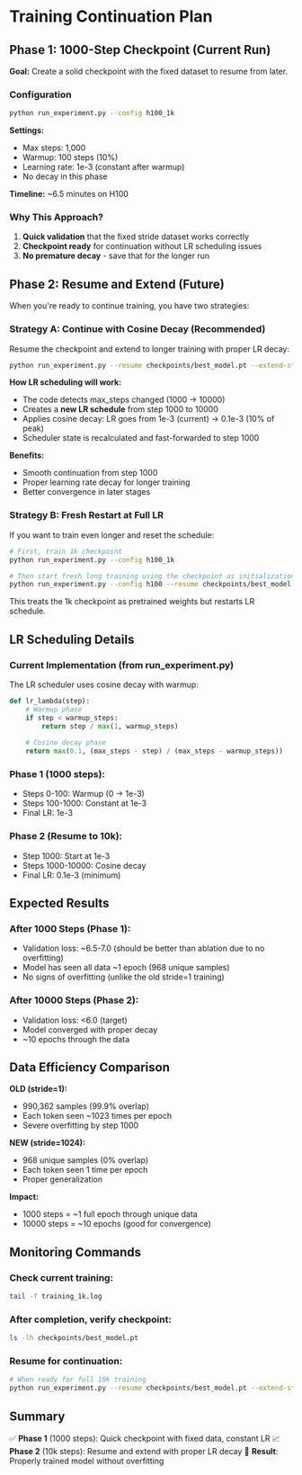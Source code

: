 # Training Continuation Plan

## Phase 1: 1000-Step Checkpoint (Current Run)

**Goal:** Create a solid checkpoint with the fixed dataset to resume from later.

### Configuration
```bash
python run_experiment.py --config h100_1k
```

**Settings:**
- Max steps: 1,000
- Warmup: 100 steps (10%)
- Learning rate: 1e-3 (constant after warmup)
- No decay in this phase

**Timeline:** ~6.5 minutes on H100

### Why This Approach?

1. **Quick validation** that the fixed stride dataset works correctly
2. **Checkpoint ready** for continuation without LR scheduling issues
3. **No premature decay** - save that for the longer run

## Phase 2: Resume and Extend (Future)

When you're ready to continue training, you have two strategies:

### Strategy A: Continue with Cosine Decay (Recommended)

Resume the checkpoint and extend to longer training with proper LR decay:

```bash
python run_experiment.py --resume checkpoints/best_model.pt --extend-steps 10000
```

**How LR scheduling will work:**
- The code detects max_steps changed (1000 → 10000)
- Creates a **new LR schedule** from step 1000 to 10000
- Applies cosine decay: LR goes from 1e-3 (current) → 0.1e-3 (10% of peak)
- Scheduler state is recalculated and fast-forwarded to step 1000

**Benefits:**
- Smooth continuation from step 1000
- Proper learning rate decay for longer training
- Better convergence in later stages

### Strategy B: Fresh Restart at Full LR

If you want to train even longer and reset the schedule:

```bash
# First, train 1k checkpoint
python run_experiment.py --config h100_1k

# Then start fresh long training using the checkpoint as initialization
python run_experiment.py --config h100 --resume checkpoints/best_model.pt
```

This treats the 1k checkpoint as pretrained weights but restarts LR schedule.

## LR Scheduling Details

### Current Implementation (from run_experiment.py)

The LR scheduler uses cosine decay with warmup:

```python
def lr_lambda(step):
    # Warmup phase
    if step < warmup_steps:
        return step / max(1, warmup_steps)
    
    # Cosine decay phase
    return max(0.1, (max_steps - step) / (max_steps - warmup_steps))
```

### Phase 1 (1000 steps):
- Steps 0-100: Warmup (0 → 1e-3)
- Steps 100-1000: Constant at 1e-3
- Final LR: 1e-3

### Phase 2 (Resume to 10k):
- Step 1000: Start at 1e-3
- Steps 1000-10000: Cosine decay
- Final LR: 0.1e-3 (minimum)

## Expected Results

### After 1000 Steps (Phase 1):
- Validation loss: ~6.5-7.0 (should be better than ablation due to no overfitting)
- Model has seen all data ~1 epoch (968 unique samples)
- No signs of overfitting (unlike the old stride=1 training)

### After 10000 Steps (Phase 2):
- Validation loss: <6.0 (target)
- Model converged with proper decay
- ~10 epochs through the data

## Data Efficiency Comparison

**OLD (stride=1):**
- 990,362 samples (99.9% overlap)
- Each token seen ~1023 times per epoch
- Severe overfitting by step 1000

**NEW (stride=1024):**
- 968 unique samples (0% overlap)
- Each token seen 1 time per epoch
- Proper generalization

**Impact:**
- 1000 steps = ~1 full epoch through unique data
- 10000 steps = ~10 epochs (good for convergence)

## Monitoring Commands

### Check current training:
```bash
tail -f training_1k.log
```

### After completion, verify checkpoint:
```bash
ls -lh checkpoints/best_model.pt
```

### Resume for continuation:
```bash
# When ready for full 10k training
python run_experiment.py --resume checkpoints/best_model.pt --extend-steps 10000
```

## Summary

✅ **Phase 1** (1000 steps): Quick checkpoint with fixed data, constant LR
📈 **Phase 2** (10k steps): Resume and extend with proper LR decay
🎯 **Result**: Properly trained model without overfitting

